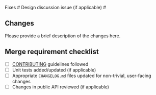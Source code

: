 Fixes #
Design discussion issue (if applicable) #

## Changes

Please provide a brief description of the changes here.

## Merge requirement checklist

* [ ] [CONTRIBUTING](https://github.com/open-telemetry/opentelemetry-rust/blob/main/CONTRIBUTING.md) guidelines followed
* [ ] Unit tests added/updated (if applicable)
* [ ] Appropriate `CHANGELOG.md` files updated for non-trivial, user-facing changes
* [ ] Changes in public API reviewed (if applicable)
